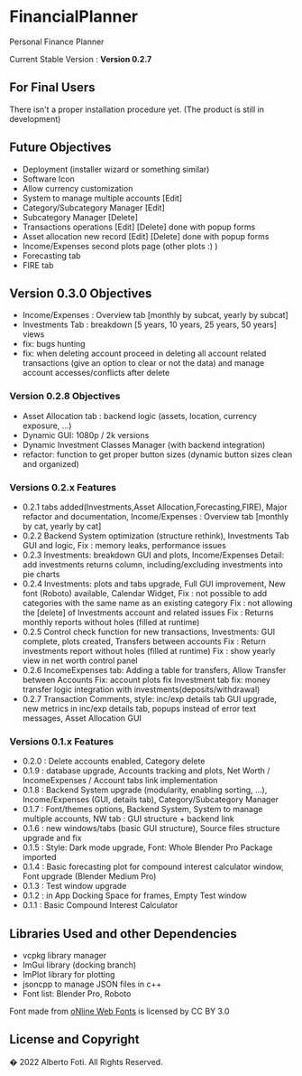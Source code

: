 # FinancialPlanner
Personal Finance Planner <br>

Current Stable Version : **Version 0.2.7**

## For Final Users
There isn't a proper installation procedure yet. (The product is still in development)

## Future Objectives
- Deployment (installer wizard or something similar)
- Software Icon
- Allow currency customization
- System to manage multiple accounts [Edit]
- Category/Subcategory Manager [Edit]
- Subcategory Manager [Delete]
- Transactions operations [Edit] [Delete] done with popup forms
- Asset allocation new record [Edit] [Delete] done with popup forms
- Income/Expenses second plots page (other plots :) )
- Forecasting tab
- FIRE tab

## Version 0.3.0 Objectives
- Income/Expenses : Overview tab [monthly by subcat, yearly by subcat]
- Investments Tab : breakdown [5 years, 10 years, 25 years, 50 years] views
- fix: bugs hunting
- fix: when deleting account proceed in deleting all account related transactions (give an option to clear or not the data) and manage account accesses/conflicts after delete

### Version 0.2.8 Objectives
- Asset Allocation tab : backend logic (assets, location, currency exposure, ...)
- Dynamic GUI: 1080p / 2k versions
- Dynamic Investment Classes Manager (with backend integration)
- refactor: function to get proper button sizes (dynamic button sizes clean and organized)

### Versions 0.2.x Features
- 0.2.1 tabs added(Investments,Asset Allocation,Forecasting,FIRE), Major refactor and documentation, Income/Expenses : Overview tab [monthly by cat, yearly by cat]
- 0.2.2 Backend System optimization (structure rethink), Investments Tab GUI and logic, Fix : memory leaks, performance issues
- 0.2.3 Investments: breakdown GUI and plots, Income/Expenses Detail: add investments returns column, including/excluding investments into pie charts
- 0.2.4 Investments: plots and tabs upgrade, Full GUI improvement, New font (Roboto) available, Calendar Widget, 
    Fix : not possible to add categories with the same name as an existing category
    Fix : not allowing the [delete] of Investments account and related issues
    Fix : Returns monthly reports without holes (filled at runtime)
- 0.2.5 Control check function for new transactions, Investments: GUI complete, plots created, Transfers between accounts
    Fix : Return investments report without holes (filled at runtime)
    Fix : show yearly view in net worth control panel
- 0.2.6 IncomeExpenses tab: Adding a table for transfers, Allow Transfer between Accounts
    Fix: account plots fix
    Investment tab fix: money transfer logic integration with investments(deposits/withdrawal)
- 0.2.7 Transaction Comments, style: inc/exp details tab GUI upgrade, new metrics in inc/exp details tab, popups instead of error text messages, Asset Allocation GUI

### Versions 0.1.x Features
- 0.2.0 : Delete accounts enabled, Category delete
- 0.1.9 : database upgrade, Accounts tracking and plots, Net Worth / IncomeExpenses / Account tabs link implementation
- 0.1.8 : Backend System upgrade (modularity, enabling sorting, ...), Income/Expenses (GUI, details tab), Category/Subcategory Manager
- 0.1.7 : Font/themes options, Backend System, System to manage multiple accounts, NW tab : GUI structure + backend link
- 0.1.6 : new windows/tabs (basic GUI structure), Source files structure upgrade and fix
- 0.1.5 : Style: Dark mode upgrade, Font: Whole Blender Pro Package imported
- 0.1.4 : Basic forecasting plot for compound interest calculator window, Font upgrade (Blender Medium Pro)
- 0.1.3 : Test window upgrade
- 0.1.2 : in App Docking Space for frames, Empty Test window
- 0.1.1 : Basic Compound Interest Calculator

## Libraries Used and other Dependencies
- vcpkg library manager <br>
- ImGui library (docking branch)
- ImPlot library for plotting
- jsoncpp to manage JSON files in c++
- Font list: Blender Pro, Roboto<br>
<div>Font made from <a href="http://www.onlinewebfonts.com">oNline Web Fonts</a> is licensed by CC BY 3.0</div>

## License and Copyright
� 2022 Alberto Foti. All Rights Reserved.
